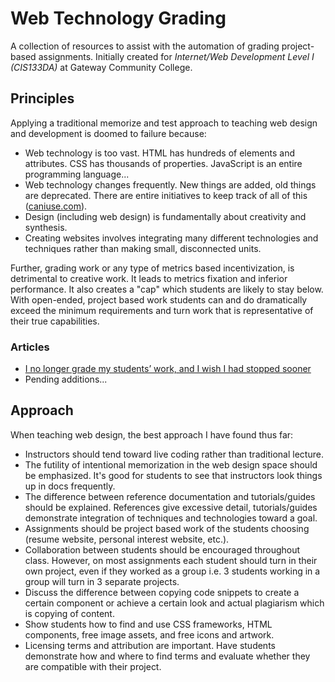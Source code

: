 # Web Technology Grading

A collection of resources to assist with the automation of grading project-based assignments. Initially created for _Internet/Web Development Level I (CIS133DA)_ at Gateway Community College.

## Principles

Applying a traditional memorize and test approach to teaching web design and development is doomed to failure because:

* Web technology is too vast. HTML has hundreds of elements and attributes. CSS has thousands of properties. JavaScript is an entire programming language...
* Web technology changes frequently. New things are added, old things are deprecated. There are entire initiatives to keep track of all of this ([caniuse.com](https://caniuse.com/)).
* Design (including web design) is fundamentally about creativity and synthesis.
* Creating websites involves integrating many different technologies and techniques rather than making small, disconnected units.

Further, grading work or any type of metrics based incentivization, is detrimental to creative work. It leads to metrics fixation and inferior performance. It also creates a "cap" which students are likely to stay below. With open-ended, project based work students can and do dramatically exceed the minimum requirements and turn work that is representative of their true capabilities.

### Articles

* [I no longer grade my students’ work, and I wish I had stopped sooner](https://theconversation.com/i-no-longer-grade-my-students-work-and-i-wish-i-had-stopped-sooner-179617)
* Pending additions...

## Approach

When teaching web design, the best approach I have found thus far:

* Instructors should tend toward live coding rather than traditional lecture.
* The futility of intentional memorization in the web design space should be emphasized. It's good for students to see that instructors look things up in docs frequently.
* The difference between reference documentation and tutorials/guides should be explained. References give excessive detail, tutorials/guides demonstrate integration of techniques and technologies toward a goal.
* Assignments should be project based work of the students choosing (resume website, personal interest website, etc.).
* Collaboration between students should be encouraged throughout class. However, on most assignments each student should turn in their own project, even if they worked as a group i.e. 3 students working in a group will turn in 3 separate projects.
* Discuss the difference between copying code snippets to create a certain component or achieve a certain look and actual plagiarism which is copying of content.
* Show students how to find and use CSS frameworks, HTML components, free image assets, and free icons and artwork.
* Licensing terms and attribution are important. Have students demonstrate how and where to find terms and evaluate whether they are compatible with their project.
